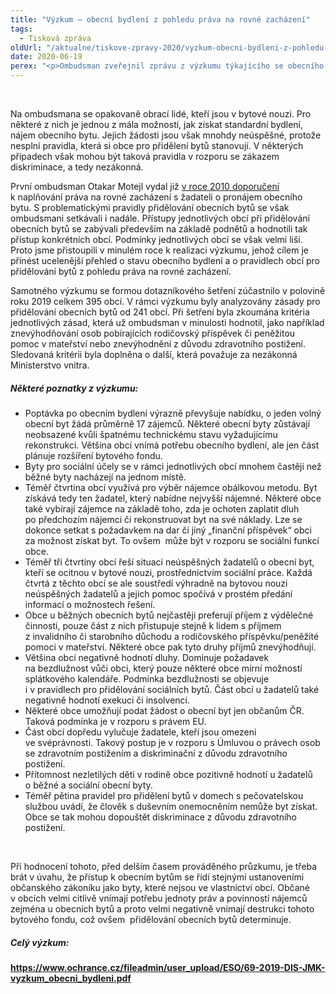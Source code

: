 ```yaml
---
title: "Výzkum – obecní bydlení z pohledu práva na rovné zacházení"
tags:
  - Tisková zpráva
oldUrl: "/aktualne/tiskove-zpravy-2020/vyzkum-obecni-bydleni-z-pohledu-prava-na-rovne-zachazeni"
date: 2020-06-19
perex: "<p>Ombudsman zveřejnil zprávu z výzkumu týkajícího se obecního bydlení z pohledu práva na rovné zacházení. Výzkum realizovala bývalá ombudsmanka a zabývala v něm zejména pravidly pro přidělování obecních bytů. Pozornost se však zaměřila také na stav bytového fondu obcí a sociální práci s klienty v bytové nouzi. Omezená dostupnost obecního bydlení a bytová nouze spolu totiž úzce souvisí. </p>"
---
```


<!-- imported from the old website -->

<br /><p>Na ombudsmana se opakovaně obrací lidé, kteří jsou v bytové nouzi. Pro některé z nich je jednou z mála možností, jak získat standardní bydlení, nájem obecního bytu. Jejich žádosti jsou však mnohdy neúspěšné, protože nesplní pravidla, která si obce pro přidělení bytů stanovují. V některých případech však mohou být taková pravidla v rozporu se zákazem diskriminace, a tedy nezákonná. </p><p>První ombudsman Otakar Motejl vydal již <a href="https://www.ochrance.cz/fileadmin/user_upload/DISKRIMINACE/Doporuceni/Obecni_byty.pdf" target="_blank">v roce 2010 doporučení</a> k naplňování práva na rovné zacházení s žadateli o pronájem obecního bytu. S problematickými pravidly přidělování obecních bytů se však ombudsmani setkávali i nadále. Přístupy jednotlivých obcí při přidělování obecních bytů se zabývali především na základě podnětů a hodnotili tak přístup konkrétních obcí. Podmínky jednotlivých obcí se však velmi liší. Proto jsme přistoupili v minulém roce k realizaci výzkumu, jehož cílem je přinést ucelenější přehled o stavu obecního bydlení a o pravidlech obcí pro přidělování bytů z pohledu práva na rovné zacházení. </p><p><a name="_GoBack"></a>Samotného výzkumu se formou dotazníkového šetření zúčastnilo v polovině roku 2019 celkem 395 obcí. V rámci výzkumu byly analyzovány zásady pro přidělování obecních bytů od 241 obcí. Při šetření byla zkoumána kritéria jednotlivých zásad, která už ombudsman v minulosti hodnotil, jako například znevýhodňování osob pobírajících rodičovský příspěvek či peněžitou pomoc v mateřství nebo znevýhodnění z důvodu zdravotního postižení. Sledovaná kritérii byla doplněna o další, která považuje za nezákonná Ministerstvo vnitra. </p><h5>Některé poznatky z výzkumu: </h5><p></p><ul><li>Poptávka po obecním bydlení výrazně převyšuje nabídku, o jeden volný obecní byt žádá průměrně 17 zájemců. Některé obecní byty zůstávají neobsazené kvůli špatnému technickému stavu vyžadujícímu rekonstrukci. Většina obcí vnímá potřebu obecního bydlení, ale jen část plánuje rozšíření bytového fondu. </li><li>Byty pro sociální účely se v rámci jednotlivých obcí mnohem častěji než běžné byty nacházejí na jednom místě.  </li><li>Téměř čtvrtina obcí využívá pro výběr nájemce obálkovou metodu. Byt získává tedy ten žadatel, který nabídne nejvyšší nájemné. Některé obce také vybírají zájemce na základě toho, zda je ochoten zaplatit dluh po předchozím nájemci či rekonstruovat byt na své náklady. Lze se dokonce setkat s požadavkem na dar či jiný „finanční příspěvek“ obci za možnost získat byt. To ovšem  může být v rozporu se sociální funkcí obce. </li><li>Téměř tři čtvrtiny obcí řeší situaci neúspěšných žadatelů o obecní byt, kteří se ocitnou v bytové nouzi, prostřednictvím sociální práce. Každá čtvrtá z těchto obcí se ale soustředí výhradně na bytovou nouzi neúspěšných žadatelů a jejich pomoc spočívá v prostém předání informací o možnostech řešení.  </li><li>Obce u běžných obecních bytů nejčastěji preferují příjem z výdělečné činnosti, pouze část z nich přistupuje stejně k lidem s příjmem z invalidního či starobního důchodu a rodičovského příspěvku/peněžité pomoci v mateřství. Některé obce pak tyto druhy příjmů znevýhodňují. </li><li>Většina obcí negativně hodnotí dluhy. Dominuje požadavek na bezdlužnost vůči obci, který pouze některé obce mírní možností splátkového kalendáře. Podmínka bezdlužnosti se objevuje i v pravidlech pro přidělování sociálních bytů. Část obcí u žadatelů také negativně hodnotí exekuci či insolvenci.  </li><li>Některé obce umožňují podat žádost o obecní byt jen občanům ČR. Taková podmínka je v rozporu s právem EU.  </li><li>Část obcí dopředu vylučuje žadatele, kteří jsou omezeni ve svéprávnosti. Takový postup je v rozporu s Úmluvou o právech osob se zdravotním postižením a diskriminační z důvodu zdravotního postižení. </li><li>Přítomnost nezletilých dětí v rodině obce pozitivně hodnotí u žadatelů o běžné a sociální obecní byty.  </li><li>Téměř pětina pravidel pro přidělení bytů v domech s pečovatelskou službou uvádí, že člověk s duševním onemocněním nemůže byt získat. Obce se tak mohou dopouštět diskriminace z důvodu zdravotního postižení.</li></ul><p></p><br /><p>Při hodnocení tohoto, před delším časem prováděného průzkumu, je třeba brát v úvahu, že přístup k obecním bytům se řídí stejnými ustanoveními občanského zákoníku jako byty, které nejsou ve vlastnictví obcí. Občané v obcích velmi citlivě vnímají potřebu jednoty práv a povinností nájemců zejména u obecních bytů a proto velmi negativně vnímají destrukci tohoto bytového fondu, což ovšem  přidělování obecních bytů determinuje.</p><h5>Celý výzkum:</h5><p><a href="https://www.ochrance.cz/fileadmin/user_upload/ESO/69-2019-DIS-JMK-vyzkum_obecni_bydleni.pdf" target="_blank"><b>https://www.ochrance.cz/fileadmin/user_upload/ESO/69-2019-DIS-JMK-vyzkum_obecni_bydleni.pdf</b></a></p>
